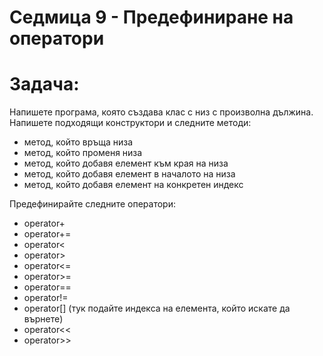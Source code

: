 # Седмица 9 - Предефиниране на оператори

Задача:
=
Напишете програма, която създава клас с низ с произволна дължина. Напишете подходящи конструктори и следните методи:
- метод, който връща низа
- метод, който променя низа
- метод, който добавя елемент към края на низа
- метод, който добавя елемент в началото на низа
- метод, който добавя елемент на конкретен индекс

Предефинирайте следните оператори:
- operator+
- operator+=
- operator<
- operator>
- operator<=
- operator>=
- operator==
- operator!=
- operator[] (тук подайте индекса на елемента, който искате да върнете)
- operator<<
- operator>>
